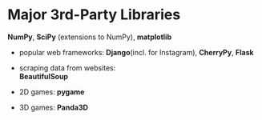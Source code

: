 # Major 3rd-Party Libraries   


**NumPy**, **SciPy** (extensions to NumPy), **matplotlib**

* popular web frameworks:
  **Django**(incl. for Instagram), **CherryPy**, **Flask**   

* scraping data from websites:   
  **BeautifulSoup**

* 2D games:
  **pygame**

* 3D games:
  **Panda3D**
